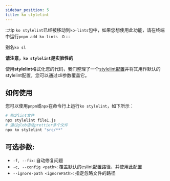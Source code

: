 ```yaml
---
sidebar_position: 5
title: ko stylelint
---
```


:::tip
`ko stylelint`已经被移动到`ko-lints`包中，如果您想使用此功能，请在终端中运行`pnpm add ko-lints -D`
:::

别名`ko sl`

**请注意，`ko stylelint`是实验性的**

使用**stylelint**格式化您的代码，我们整理了一个[stylelint配置](https://github.com/DTStack/ko/blob/master/packages/ko-config/stylelint.js)并将其用作默认的stylelint配置，您可以通过cli参数覆盖它。

## 如何使用
您可以使用`pnpm`或`npx`在命令行上运行`ko stylelint`，如下所示：

``` bash
# 指定lint文件
npx stylelint file1.js
# 通过glob语法prettier多个文件
npx ko stylelint "src/**"
```

## 可选参数:

* `-f, --fix`: 自动修复问题
* `-c, --config <path>`: 覆盖默认的eslint配置路径，并使用此配置
* `--ignore-path <ignorePath>`: 指定忽略文件的路径

